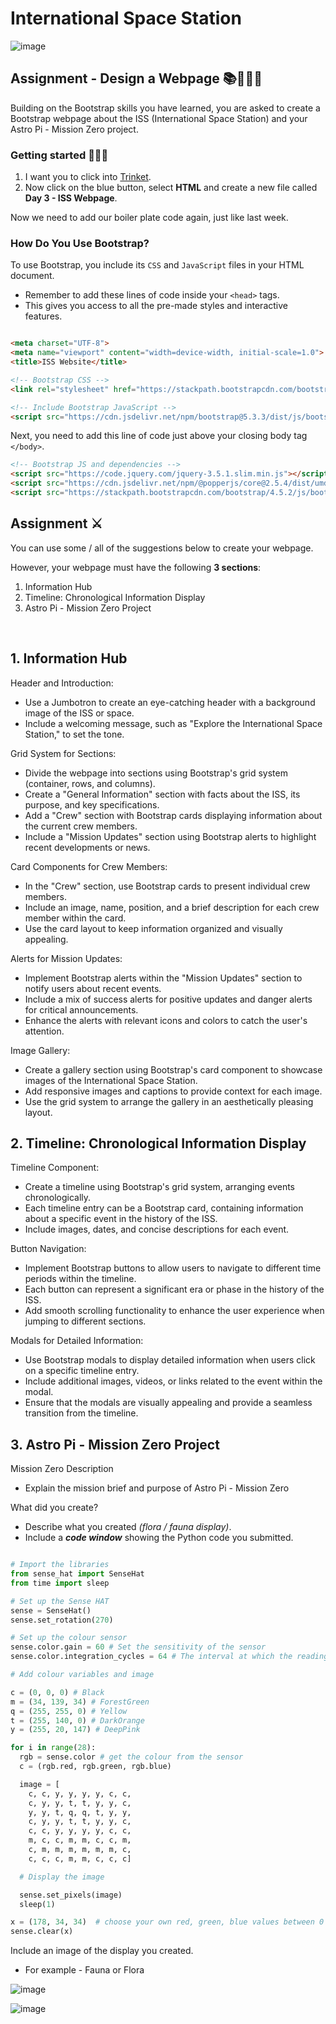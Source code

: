 # International Space Station

![image](https://github.com/ross-bish/Bootstrap/assets/83789503/4c005cc9-f3cf-42c2-9e4a-49dc47d7e1f5)

## Assignment - Design a Webpage 📚👨🏽‍💻

Building on the Bootstrap skills you have learned, you are asked to create a Bootstrap webpage about the ISS (International Space Station) and your Astro Pi - Mission Zero project.

### Getting started 👨🏽‍💻
1. I want you to click into [Trinket](https://trinket.io/).
2. Now click on the blue button, select **HTML** and create a new file called **Day 3 - ISS Webpage**.

Now we need to add our boiler plate code again, just like last week.

### How Do You Use Bootstrap?
To use Bootstrap, you include its `CSS` and `JavaScript` files in your HTML document. 

- Remember to add these lines of code inside your `<head>` tags.
- This gives you access to all the pre-made styles and interactive features.

````html

<meta charset="UTF-8">
<meta name="viewport" content="width=device-width, initial-scale=1.0">
<title>ISS Website</title>

<!-- Bootstrap CSS -->
<link rel="stylesheet" href="https://stackpath.bootstrapcdn.com/bootstrap/4.5.2/css/bootstrap.min.css">

<!-- Include Bootstrap JavaScript -->
<script src="https://cdn.jsdelivr.net/npm/bootstrap@5.3.3/dist/js/bootstrap.bundle.min.js"></script>
````

Next, you need to add this line of code just above your closing body tag `</body>`.

````html
<!-- Bootstrap JS and dependencies -->
<script src="https://code.jquery.com/jquery-3.5.1.slim.min.js"></script>
<script src="https://cdn.jsdelivr.net/npm/@popperjs/core@2.5.4/dist/umd/popper.min.js"></script>
<script src="https://stackpath.bootstrapcdn.com/bootstrap/4.5.2/js/bootstrap.min.js"></script>

````


## Assignment ⚔️
You can use some / all of the suggestions below to create your webpage.

However, your webpage must have the following **3 sections**:

1. Information Hub
2. Timeline: Chronological Information Display
3. Astro Pi - Mission Zero Project

<br>

## 1. Information Hub
Header and Introduction:
   - Use a Jumbotron to create an eye-catching header with a background image of the ISS or space.
   - Include a welcoming message, such as "Explore the International Space Station," to set the tone.

Grid System for Sections:
   - Divide the webpage into sections using Bootstrap's grid system (container, rows, and columns).
   - Create a "General Information" section with facts about the ISS, its purpose, and key specifications.
   - Add a "Crew" section with Bootstrap cards displaying information about the current crew members.
   - Include a "Mission Updates" section using Bootstrap alerts to highlight recent developments or news.

Card Components for Crew Members:
   - In the "Crew" section, use Bootstrap cards to present individual crew members.
   - Include an image, name, position, and a brief description for each crew member within the card.
   - Use the card layout to keep information organized and visually appealing.

Alerts for Mission Updates:
   - Implement Bootstrap alerts within the "Mission Updates" section to notify users about recent events.
   - Include a mix of success alerts for positive updates and danger alerts for critical announcements.
   - Enhance the alerts with relevant icons and colors to catch the user's attention.

Image Gallery:
   - Create a gallery section using Bootstrap's card component to showcase images of the International Space Station.
   - Add responsive images and captions to provide context for each image.
   - Use the grid system to arrange the gallery in an aesthetically pleasing layout.


## 2. Timeline: Chronological Information Display
Timeline Component:
   - Create a timeline using Bootstrap's grid system, arranging events chronologically.
   - Each timeline entry can be a Bootstrap card, containing information about a specific event in the history of the ISS.
   - Include images, dates, and concise descriptions for each event.

 Button Navigation:
   - Implement Bootstrap buttons to allow users to navigate to different time periods within the timeline.
   - Each button can represent a significant era or phase in the history of the ISS.
   - Add smooth scrolling functionality to enhance the user experience when jumping to different sections.

Modals for Detailed Information:
   - Use Bootstrap modals to display detailed information when users click on a specific timeline entry.
   - Include additional images, videos, or links related to the event within the modal.
   - Ensure that the modals are visually appealing and provide a seamless transition from the timeline.



## 3. Astro Pi - Mission Zero Project
Mission Zero Description
   - Explain the mission brief and purpose of Astro Pi - Mission Zero

What did you create?
   - Describe what you created _(flora / fauna display)_.
   - Include a _**code window**_ showing the Python code you submitted.

````python

# Import the libraries
from sense_hat import SenseHat
from time import sleep

# Set up the Sense HAT
sense = SenseHat()
sense.set_rotation(270)

# Set up the colour sensor
sense.color.gain = 60 # Set the sensitivity of the sensor
sense.color.integration_cycles = 64 # The interval at which the reading will be taken

# Add colour variables and image

c = (0, 0, 0) # Black
m = (34, 139, 34) # ForestGreen
q = (255, 255, 0) # Yellow
t = (255, 140, 0) # DarkOrange
y = (255, 20, 147) # DeepPink

for i in range(28):
  rgb = sense.color # get the colour from the sensor
  c = (rgb.red, rgb.green, rgb.blue)

  image = [
    c, c, y, y, y, y, c, c,
    c, y, y, t, t, y, y, c,
    y, y, t, q, q, t, y, y,
    c, y, y, t, t, y, y, c,
    c, c, y, y, y, y, c, c,
    m, c, c, m, m, c, c, m,
    c, m, m, m, m, m, m, c,
    c, c, c, m, m, c, c, c]

  # Display the image

  sense.set_pixels(image)
  sleep(1)

x = (178, 34, 34)  # choose your own red, green, blue values between 0 - 255
sense.clear(x)

````
Include an image of the display you created.
   - For example - Fauna or Flora

![image](https://github.com/ross-bish/Bootstrap/assets/83789503/4a83c4b2-6b19-47f0-a846-2ecf0f6acab2)

![image](https://github.com/ross-bish/Bootstrap/assets/83789503/2ff1fc27-08d3-48c6-b262-d0e102b600e8)

